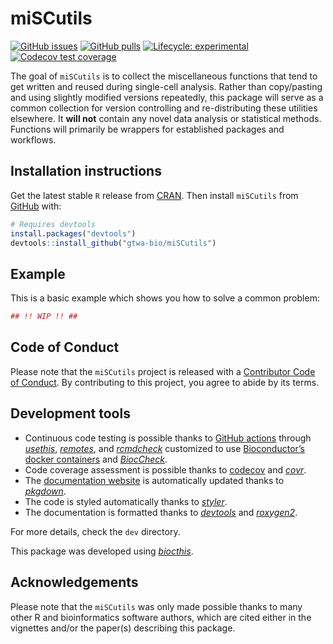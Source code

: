 
<!-- README.md is generated from README.Rmd. Please edit that file -->

# miSCutils

<!-- badges: start -->

[![GitHub
issues](https://img.shields.io/github/issues/gtwa-bio/miSCutils)](https://github.com/gtwa-bio/miSCutils/issues)
[![GitHub
pulls](https://img.shields.io/github/issues-pr/gtwa-bio/miSCutils)](https://github.com/gtwa-bio/miSCutils/pulls)
[![Lifecycle:
experimental](https://img.shields.io/badge/lifecycle-experimental-orange.svg)](https://lifecycle.r-lib.org/articles/stages.html#experimental)
[![Codecov test
coverage](https://codecov.io/gh/gtwa-bio/miSCutils/graph/badge.svg)](https://app.codecov.io/gh/gtwa-bio/miSCutils)
<!-- badges: end -->

The goal of `miSCutils` is to collect the miscellaneous functions that
tend to get written and reused during single-cell analysis. Rather than
copy/pasting and using slightly modified versions repeatedly, this
package will serve as a common collection for version controlling and
re-distributing these utilities elsewhere. It **will not** contain any
novel data analysis or statistical methods. Functions will primarily be
wrappers for established packages and workflows.

## Installation instructions

Get the latest stable `R` release from
[CRAN](http://cran.r-project.org/). Then install `miSCutils` from
[GitHub](https://github.com/gtwa-bio/PMIDlotteRy) with:

``` r
# Requires devtools
install.packages("devtools")
devtools::install_github("gtwa-bio/miSCutils")
```

## Example

This is a basic example which shows you how to solve a common problem:

``` r
## !! WIP !! ##
```

## Code of Conduct

Please note that the `miSCutils` project is released with a [Contributor
Code of Conduct](http://bioconductor.org/about/code-of-conduct/). By
contributing to this project, you agree to abide by its terms.

## Development tools

- Continuous code testing is possible thanks to [GitHub
  actions](https://www.tidyverse.org/blog/2020/04/usethis-1-6-0/)
  through *[usethis](https://CRAN.R-project.org/package=usethis)*,
  *[remotes](https://CRAN.R-project.org/package=remotes)*, and
  *[rcmdcheck](https://CRAN.R-project.org/package=rcmdcheck)* customized
  to use [Bioconductor’s docker
  containers](https://www.bioconductor.org/help/docker/) and
  *[BiocCheck](https://bioconductor.org/packages/3.19/BiocCheck)*.
- Code coverage assessment is possible thanks to
  [codecov](https://codecov.io/gh) and
  *[covr](https://CRAN.R-project.org/package=covr)*.
- The [documentation website](http://gtwa-bio.github.io/miSCutils) is
  automatically updated thanks to
  *[pkgdown](https://CRAN.R-project.org/package=pkgdown)*.
- The code is styled automatically thanks to
  *[styler](https://CRAN.R-project.org/package=styler)*.
- The documentation is formatted thanks to
  *[devtools](https://CRAN.R-project.org/package=devtools)* and
  *[roxygen2](https://CRAN.R-project.org/package=roxygen2)*.

For more details, check the `dev` directory.

This package was developed using
*[biocthis](https://bioconductor.org/packages/3.19/biocthis)*.

## Acknowledgements

Please note that the `miSCutils` was only made possible thanks to many
other R and bioinformatics software authors, which are cited either in
the vignettes and/or the paper(s) describing this package.
